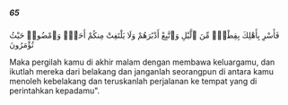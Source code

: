 ##### 65

<span class="ayah">فَأَسْرِ بِأَهْلِكَ بِقِطْعٍۢ مِّنَ ٱلَّيْلِ وَٱتَّبِعْ أَدْبَٰرَهُمْ وَلَا يَلْتَفِتْ مِنكُمْ أَحَدٌۭ وَٱمْضُوا۟ حَيْثُ تُؤْمَرُونَ</span>

<span class="ayah_translation">Maka pergilah kamu di akhir malam dengan membawa keluargamu, dan ikutlah mereka dari belakang dan janganlah seorangpun di antara kamu menoleh kebelakang dan teruskanlah perjalanan ke tempat yang di perintahkan kepadamu".</span>
